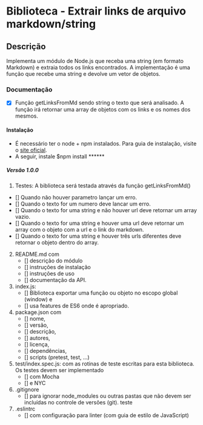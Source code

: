 # Biblioteca - Extrair links de arquivo markdown/string

## Descrição
Implementa um módulo de Node.js que receba uma string (em formato Markdown) e extraia todos os links encontrados. A implementação é uma função que recebe uma string e devolve um vetor de objetos.

### Documentação
- [x] Função getLinksFromMd sendo string o texto que será analisado. A função irá retornar uma array de objetos com os links e os nomes dos mesmos.

#### Instalação
- É necessário ter o node + npm instalados. Para guia de instalação, visite o [site oficial](https://nodejs.org/en/download/).
- A seguir, instale $npm install ******

##### Versão 1.0.0
1. Testes: A biblioteca será testada através da função getLinksFromMd()
- [] Quando não houver parametro lançar um erro.
- [] Quando o texto for um numero deve lancar um erro.
- [] Quando o texto for uma string e não houver url deve retornar um array vazio.
- [] Quando o texto for uma string e houver uma url deve retornar um array com o objeto com a url e o link do markdown.
- [] Quando o texto for uma string e houver três urls diferentes deve retornar o objeto dentro do array.

2. README.md com
      - [] descrição do módulo
      - [] instruções de instalação
      - [] instruções de uso
      - [] documentação da API.
3. index.js:
      - [] Biblioteca exportar uma função ou objeto no escopo global (window) e
      - [] usa features de ES6 onde é apropriado.
4. package.json com
      - [] nome,
      - [] versão,
      - [] descrição,
      - [] autores,
      - [] licença,
      - [] dependências,
      - [] scripts (pretest, test, ...)
5. test/index.spec.js: com as rotinas de teste escritas para esta biblioteca. Os testes devem ser implementado
      - [] com Mocha
      - [] e NYC
6. .gitignore
      - [] para ignorar node_modules ou outras pastas que não devem ser incluídas no controle de versões (git).
teste
7. .eslintrc
    - [] com configuração para linter (com guia de estilo de JavaScript)
